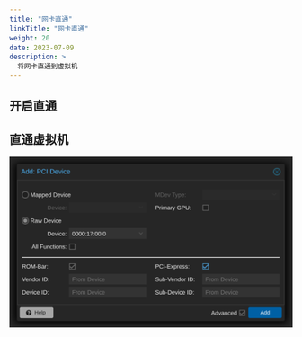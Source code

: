 ```yaml
---
title: "网卡直通"
linkTitle: "网卡直通"
weight: 20
date: 2023-07-09
description: >
  将网卡直通到虚拟机
---
```




## 开启直通





## 直通虚拟机



![add-pci-device](images/add-pci-device.png)
